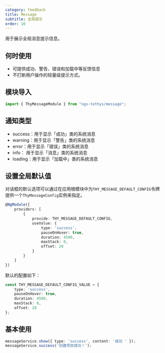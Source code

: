 ```yaml
---
category: feedback
title: Message
subtitle: 全局提示
order: 10
---
```


<alert>用于展示全局消息提示信息。</alert>

## 何时使用
- 可提供成功、警告、错误和加载中等反馈信息
- 不打断用户操作的轻量级提示方式。

## 模块导入
```ts
import { ThyMessageModule } from "ngx-tethys/message";
```

## 通知类型

- success：用于显示「成功」类的系统消息
- warning：用于显示「警告」类的系统消息
- error：用于显示「错误」类的系统消息
- info： 用于显示「消息」类的系统消息
- loading：用于显示「加载中」类的系统消息

## 设置全局默认值

对话框的默认选项可以通过在应用根模块中为`THY_MESSAGE_DEFAULT_CONFIG`令牌提供一个`ThyMessageConfig`实例来指定。

```ts
@NgModule({
    providers: [
        { 
            provide: THY_MESSAGE_DEFAULT_CONFIG,
            useValue: {
                type: 'success',
                pauseOnHover: true,
                duration: 4500,
                maxStack: 8,
                offset: 20
            }
        }
    ]
})
```

默认的配置如下：
```ts
const THY_MESSAGE_DEFAULT_CONFIG_VALUE = {
    type: 'success',
    pauseOnHover: true,
    duration: 4500,
    maxStack: 8,
    offset: 20
};
```

## 基本使用
```ts
messageService.show({ type: 'success', content: '成功 ' });
messageService.success('创建项目成功！');
```
<example name="thy-message-basic-example"></example>

<example name="thy-message-hover-example"></example>